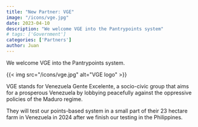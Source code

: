 ```yaml
---
title: "New Partner: VGE"
image: "/icons/vge.jpg"
date: 2023-04-10
description: "We welcome VGE into the Pantrypoints system"
# tags: ['Government']
categories: ['Partners']
author: Juan
---
```



We welcome VGE into the Pantrypoints system.

{{< img src="/icons/vge.jpg" alt="VGE logo"  >}}

VGE stands for Venezuela Gente Excelente, a socio-civic group that aims for a prosperous Venezuela by lobbying peacefully against the oppressive policies of the Maduro regime. 

They will test our points-based system in a small part of their 23 hectare farm in Venezuela in 2024 after we finish our testing in the Philippines. 

